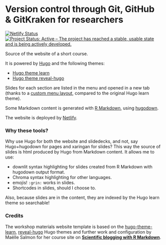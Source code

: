 
# Version control through Git, GitHub & GitKraken for researchers

<!-- badges: start -->
[![Netlify Status](https://api.netlify.com/api/v1/badges/846e3c15-8af4-4bba-8fce-02ea13f42e53/deploy-status)](https://app.netlify.com/sites/rse-workshop-material-template/deploys)
[![Project Status: Active – The project has reached a stable, usable state and is being actively developed.](https://www.repostatus.org/badges/latest/active.svg)](https://www.repostatus.org/#active)
<!-- badges: end -->

Source of the website of a short course.

It is powered by [Hugo](https://gohugo.io/) and the following themes:

* [Hugo theme learn](https://github.com/matcornic/hugo-theme-learn)
* [Hugo theme reveal-hugo](https://github.com/dzello/reveal-hugo)

Slides for each section are listed in the menu and opened in a new tab (thanks to a [custom menu layout](/blob/master/layouts/partials/menu.html), compared to the original Hugo learn theme).

Some Markdown content is generated with [R Markdown](https://rmarkdown.rstudio.com/), using [hugodown](https://github.com/r-lib/hugodown/).

The website is deployed by [Netlify](https://www.netlify.com/).

### Why these tools?

Why use Hugo for both the website and slidedecks, and not, say Hugo+hugodown for pages and xaringan for slides?
This way the source of slides is html produced by Hugo from Markdown content.
It allows me to use:

* downlit syntax highlighting for slides created from R Markdown with hugodown output format.
* Chroma syntax highlighting for other languages.
* emojis! `:grin:` works in slides.
* Shortcodes in slides, should I choose to.

Also, because slides are in the content, they are indexed by the Hugo learn theme so searchable!


### Credits

The workshop materials website template is based on the [hugo-theme-learn](https://github.com/matcornic/hugo-theme-learn), [reveal-hugo](https://github.com/dzello/reveal-hugo) Hugo themes and further work and configuration by Maëlle Salmon for her course site on [**Scientific blogging with R Markdown**](https://github.com/maelle/rmd-blogging-course).
